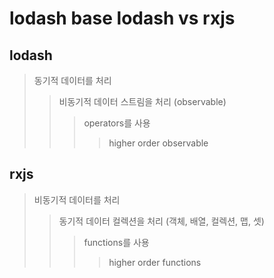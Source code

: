 # lodash base lodash vs rxjs

## lodash

> 동기적 데이터를 처리
>
> > 비동기적 데이터 스트림을 처리 (observable)
> >
> > > operators를 사용
> > >
> > > > higher order observable

## rxjs

> 비동기적 데이터를 처리
>
> > 동기적 데이터 컬렉션을 처리 (객체, 배열, 컬렉션, 맵, 셋)
> >
> > > functions를 사용
> > >
> > > > higher order functions
